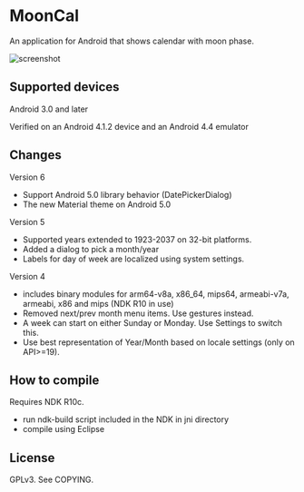 # MoonCal

An application for Android that shows calendar with moon phase.

<img src="http://davy.nyacom.net/mooncal/mooncal_2.png" alt="screenshot" />

## Supported devices
Android 3.0 and later

Verified on an Android 4.1.2 device and an Android 4.4 emulator

## Changes

Version 6

* Support Android 5.0 library behavior (DatePickerDialog)
* The new Material theme on Android 5.0

Version 5

* Supported years extended to 1923-2037 on 32-bit platforms.
* Added a dialog to pick a month/year
* Labels for day of week are localized using system settings.

Version 4

* includes binary modules for arm64-v8a, x86_64, mips64, armeabi-v7a, armeabi, x86 and mips (NDK R10 in use)
* Removed next/prev month menu items. Use gestures instead.
* A week can start on either Sunday or Monday. Use Settings to switch this.
* Use best representation of Year/Month based on locale settings (only on API>=19).

## How to compile
Requires NDK R10c.

* run ndk-build script included in the NDK in jni directory
* compile using Eclipse

## License
GPLv3. See COPYING.

